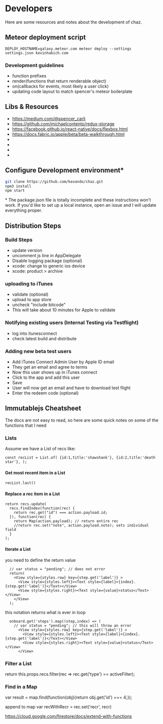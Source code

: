 # Developers
Here are some resources and notes about the development of chaz.

## Meteor deployment script
`DEPLOY_HOSTNAME=galaxy.meteor.com meteor deploy --settings settings.json kevinhabich.com`

### Development guidelines
 - function prefixes
 - render(functions that return renderable object)
 - on(callbacks for events, most likely a user click)
 - updating code layout to match spencer's meteor boilerplate


## Libs & Resources
- https://medium.com/@spencer_carli
- https://github.com/michaelcontento/redux-storage
- https://facebook.github.io/react-native/docs/flexbox.html
- https://docs.fabric.io/apple/beta/beta-walkthrough.html
- [Chat UI]: https://github.com/FaridSafi/react-native-gifted-chat
- [Hot Push]: https://github.com/Microsoft/react-native-code-push
- [Tinder Swipe example]: https://github.com/brentvatne/react-native-animated-demo-tinder
- [Animation lib looks dope]: https://github.com/oblador/react-native-animatable

## Configure Development environment*

```sh
git clone https://github.com/kevando/chaz.git
npm3 install
npm start
```

\* The package.json file is totally incomplete and these instructions won't  work. If you'd like to set up a local instance, open an issue and I will update everything proper.

## Distribution Steps
### Build Steps
 - update version
 - uncomment js line in AppDelegate
 - Disable logging package (optional)
 - xcode: change to generic ios device
 - xcode: product > archive

### uploading to iTunes
 - validate (optional)
 - upload to app store
 - uncheck "include bitcode"
 - This will take about 10 minutes for Apple to validate

### Notifying existing users (Internal Testing via Testflight)
 - log into itunesconnect
 - check latest build and distribute

### Adding new beta test users
 - Add iTunes Connect Admin User by Apple ID email
 - They get an email and agree to terms
 - Now this user shows up in iTunes connect
 - Click to the app and add this user
 - Save
 - User will now get an email and have to download test flight
 - Enter the redeem code (optional)



## Immutablejs Cheatsheet
The docs are not easy to read, so here are some quick notes on some of the functions that I need

### Lists
Assume we have a List of recs like:

`const recList = List.of(
  {id:1,title:'shawshank'},
  {id:2,title:'death star'},
  );`


#### Get most recent item in a List
`recList.last()`

#### Replace a rec item in a List
```
return recs.update(
  recs.findIndex(function(rec) {
    return rec.get("id") === action.payload.id;
  }), function(rec) {
    return Map(action.payload); // return entire rec
    //return rec.set("note", action.payload.note); sets individual field
  }
);
```

#### Iterate a List

you need to define the return value
```onboard.get('steps').map(function(step,index){
  // var status = "pending"; // does not error
  return(
    <View style={styles.row} key={step.get('label')} >
      <View style={styles.left}><Text style={label}>{index}. {step.get('label')}</Text></View>
      <View style={styles.right}><Text style={value}>status</Text></View>
    </View>
  );
  ```

this notation returns what is ever in loop
```
  onboard.get('steps').map((step,index) => (
    // var status = "pending"; // this will throw an error
      <View style={styles.row} key={step.get('label')} >
        <View style={styles.left}><Text style={label}>{index}. {step.get('label')}</Text></View>
        <View style={styles.right}><Text style={value}>status</Text></View>
      </View>
  ```  

### Filter a List
return this.props.recs.filter(rec => rec.get('type') == activeFilter);


### Find in a Map
var result = map.find(function(obj){return obj.get('id') === 4;});


append to map
var recWithRecr = rec.set('recr', recr)



https://cloud.google.com/firestore/docs/extend-with-functions
